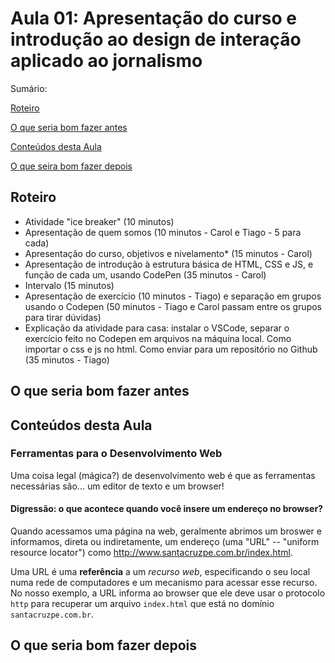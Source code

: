 # Aula 01: Apresentação do curso e introdução ao design de interação aplicado ao jornalismo

Sumário:

[Roteiro](#roteiro)

[O que seria bom fazer antes](#o-que-seria-bom-fazer-antes)

[Conteúdos desta Aula](#conteúdos-desta-aula)

[O que seira bom fazer depois](#o-que-seria-bom-fazer-depois)

## Roteiro

- Atividade "ice breaker" (10 minutos)
- Apresentação de quem somos (10 minutos - Carol e Tiago - 5 para cada)
- Apresentação do curso, objetivos e nivelamento* (15 minutos - Carol)
- Apresentação de introdução à estrutura básica de HTML, CSS e JS, e função de cada um, usando CodePen (35 minutos - Carol)
- Intervalo (15 minutos)
- Apresentação de exercício (10 minutos - Tiago) e separação em grupos usando o Codepen (50 minutos - Tiago e Carol passam entre os grupos para tirar dúvidas)
- Explicação da atividade para casa: instalar o VSCode, separar o exercício feito no Codepen em arquivos na máquina local. Como importar o css e js no html. Como enviar para um repositório no Github (35 minutos - Tiago)

## O que seria bom fazer antes

## Conteúdos desta Aula

### Ferramentas para o Desenvolvimento Web

Uma coisa legal (mágica?) de desenvolvimento web é que as ferramentas necessárias são... um editor de texto e um browser!

#### Digressão: o que acontece quando você insere um endereço no browser?

Quando acessamos uma página na web, geralmente abrimos um broswer e informamos, direta ou indiretamente, um endereço (uma "URL" -- "uniform resource locator") como http://www.santacruzpe.com.br/index.html.

Uma URL é uma **referência** a um *recurso web*, especificando o seu local numa rede de computadores e um mecanismo para acessar esse recurso. No nosso exemplo, a URL informa ao browser que ele deve usar o protocolo `http` para recuperar um arquivo `index.html` que está no domínio `santacruzpe.com.br`.





## O que seria bom fazer depois

